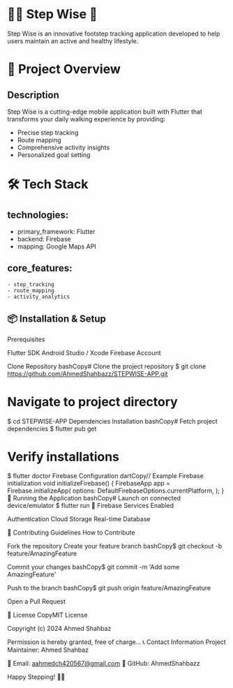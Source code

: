 # 🚶‍♂️ Step Wise 📱
Step Wise is an innovative footstep tracking application developed to help users maintain an active and healthy lifestyle.

# 🌟 Project Overview

## Description
Step Wise is a cutting-edge mobile application built with Flutter that transforms your daily walking experience by providing:

- Precise step tracking
- Route mapping
- Comprehensive activity insights
- Personalized goal setting

# 🛠 Tech Stack
## technologies:
  - primary_framework: Flutter
  - backend: Firebase
  - mapping: Google Maps API
    
  ## core_features:
    - step_tracking
    - route_mapping
    - activity_analytics
    
## 📦 Installation & Setup
Prerequisites

Flutter SDK
Android Studio / Xcode
Firebase Account

Clone Repository
bashCopy# Clone the project repository
$ git clone https://github.com/AhmedShahbazz/STEPWISE-APP.git

# Navigate to project directory
$ cd STEPWISE-APP
Dependencies Installation
bashCopy# Fetch project dependencies
$ flutter pub get

# Verify installations
$ flutter doctor
Firebase Configuration
dartCopy// Example Firebase initialization
void initializeFirebase() {
  FirebaseApp app = Firebase.initializeApp(
    options: DefaultFirebaseOptions.currentPlatform,
  );
}
🚀 Running the Application
bashCopy# Launch on connected device/emulator
$ flutter run
🔐 Firebase Services Enabled

Authentication
Cloud Storage
Real-time Database

🤝 Contributing Guidelines
How to Contribute

Fork the repository
Create your feature branch
bashCopy$ git checkout -b feature/AmazingFeature

Commit your changes
bashCopy$ git commit -m 'Add some AmazingFeature'

Push to the branch
bashCopy$ git push origin feature/AmazingFeature

Open a Pull Request

📄 License
CopyMIT License

Copyright (c) 2024 Ahmed Shahbaz

Permission is hereby granted, free of charge...
📞 Contact Information
Project Maintainer: Ahmed Shahbaz

📧 Email: aahmedch420567@gmail.com
🔗 GitHub: AhmedShahbazz


Happy Stepping! 👟✨
